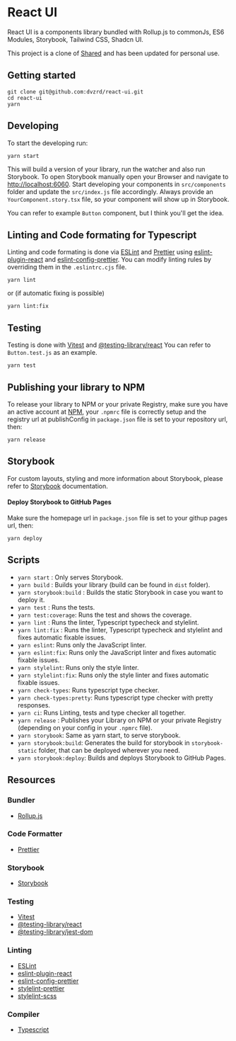 # React UI

React UI is a components library bundled with Rollup.js to commonJs, ES6 Modules, Storybook, Tailwind CSS, Shadcn UI.

This project is a clone of [Shared](https://github.com/behzadam/shared) and has been updated for personal use.

## Getting started

```
git clone git@github.com:dvzrd/react-ui.git
cd react-ui
yarn
```

## Developing

To start the developing run:

```
yarn start
```

This will build a version of your library, run the watcher and also run Storybook.
To open Storybook manually open your Browser and navigate to [http://localhost:6060](http://localhost:6060).
Start developing your components in `src/components` folder and update the `src/index.js` file accordingly.
Always provide an `YourComponent.story.tsx` file, so your component will show up in Storybook.

You can refer to example `Button` component, but I think you'll get the idea.

## Linting and Code formating for Typescript

Linting and code formating is done via [ESLint](https://eslint.org/) and [Prettier](https://prettier.io/) using [eslint-plugin-react](https://www.npmjs.com/package/eslint-plugin-react) and
[eslint-config-prettier](https://github.com/prettier/eslint-config-prettier).
You can modify linting rules by overriding them in the `.eslintrc.cjs` file.

```
yarn lint
```

or (if automatic fixing is possible)

```
yarn lint:fix
```

## Testing

Testing is done with [Vitest](https://vitest.dev/) and [@testing-library/react](https://testing-library.com/docs/react-testing-library/intro/)
You can refer to `Button.test.js` as an example.

```
yarn test
```

## Publishing your library to NPM

To release your library to NPM or your private Registry, make sure you have an active account at [NPM](https://www.npmjs.com/), your `.npmrc` file is correctly setup and the registry url at publishConfig in `package.json` file is set to your repository url, then:

```
yarn release
```

## Storybook

For custom layouts, styling and more information about Storybook, please refer to [Storybook](https://storybook.js.org/basics/writing-stories/) documentation.

#### Deploy Storybook to GitHub Pages

Make sure the homepage url in `package.json` file is set to your githup pages url, then:

```
yarn deploy
```

## Scripts

- `yarn start` : Only serves Storybook.
- `yarn build` : Builds your library (build can be found in `dist` folder).
- `yarn storybook:build` : Builds the static Storybook in case you want to deploy it.
- `yarn test` : Runs the tests.
- `yarn test:coverage`: Runs the test and shows the coverage.
- `yarn lint` : Runs the linter, Typescript typecheck and stylelint.
- `yarn lint:fix` : Runs the linter, Typescript typecheck and stylelint and fixes automatic fixable issues.
- `yarn eslint`: Runs only the JavaScript linter.
- `yarn eslint:fix`: Runs only the JavaScript linter and fixes automatic fixable issues.
- `yarn stylelint`: Runs only the style linter.
- `yarn stylelint:fix`: Runs only the style linter and fixes automatic fixable issues.
- `yarn check-types`: Runs typescript type checker.
- `yarn check-types:pretty`: Runs typescript type checker with pretty responses.
- `yarn ci`: Runs Linting, tests and type checker all together.
- `yarn release` : Publishes your Library on NPM or your private Registry (depending on your config in your `.npmrc` file).
- `yarn storybook`: Same as yarn start, to serve storybook.
- `yarn storybook:build`: Generates the build for storybook in `storybook-static` folder, that can be deployed wherever you need.
- `yarn storybook:deploy`: Builds and deploys Storybook to GitHub Pages.

## Resources

### Bundler

- [Rollup.js](https://rollupjs.org/guide/en)

### Code Formatter

- [Prettier](https://prettier.io/)

### Storybook

- [Storybook](https://storybook.js.org/)

### Testing

- [Vitest](https://vitest.dev/)
- [@testing-library/react](https://testing-library.com/docs/react-testing-library/intro/)
- [@testing-library/jest-dom](https://github.com/testing-library/jest-dom)

### Linting

- [ESLint](https://eslint.org/)
- [eslint-plugin-react](https://www.npmjs.com/package/eslint-plugin-react)
- [eslint-config-prettier](https://github.com/prettier/eslint-config-prettier)
- [stylelint-prettier](https://github.com/prettier/stylelint-prettier)
- [stylelint-scss](https://github.com/kristerkari/stylelint-scss)

### Compiler

- [Typescript](https://www.typescriptlang.org/)
